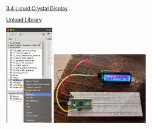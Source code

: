 [3.4 Liquid Crystal Display](https://docs.sunfounder.com/projects/euler-kit/en/latest/pyproject/py_lcd.html)


[Upload Library](https://docs.sunfounder.com/projects/euler-kit/en/latest/pyproject/python_start/download_add.html#add-libraries-py)



<img src=images/upload-library.png width='25%' height='25%' > </img>
<img src=images/IMG_4396.jpg width='50%' height='50%' > </img>
